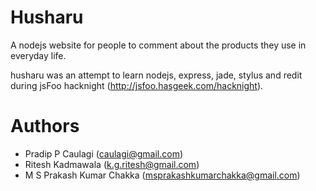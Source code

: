 Husharu
=======

A nodejs website for people to comment about the products they use
in everyday life.

husharu was an attempt to learn nodejs, express, jade, stylus and redit
during jsFoo hacknight (http://jsfoo.hasgeek.com/hacknight).

Authors
=======

* Pradip P Caulagi (caulagi@gmail.com)
* Ritesh Kadmawala (k.g.ritesh@gmail.com)
* M S Prakash Kumar Chakka (msprakashkumarchakka@gmail.com)

